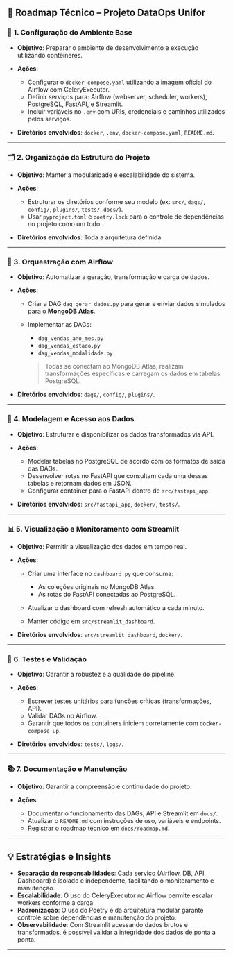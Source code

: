 
## 📌 **Roadmap Técnico – Projeto DataOps Unifor**

### 🔧 1. **Configuração do Ambiente Base**

* **Objetivo**: Preparar o ambiente de desenvolvimento e execução utilizando contêineres.
* **Ações**:

  * Configurar o `docker-compose.yaml` utilizando a imagem oficial do Airflow com CeleryExecutor.
  * Definir serviços para: Airflow (webserver, scheduler, workers), PostgreSQL, FastAPI, e Streamlit.
  * Incluir variáveis no `.env` com URIs, credenciais e caminhos utilizados pelos serviços.
* **Diretórios envolvidos**: `docker`, `.env`, `docker-compose.yaml`, `README.md`.

---

### 🗂️ 2. **Organização da Estrutura do Projeto**

* **Objetivo**: Manter a modularidade e escalabilidade do sistema.
* **Ações**:

  * Estruturar os diretórios conforme seu modelo (ex: `src/`, `dags/`, `config/`, `plugins/`, `tests/`, `docs/`).
  * Usar `pyproject.toml` e `poetry.lock` para o controle de dependências no projeto como um todo.
* **Diretórios envolvidos**: Toda a arquitetura definida.

---

### 📅 3. **Orquestração com Airflow**

* **Objetivo**: Automatizar a geração, transformação e carga de dados.
* **Ações**:

  * Criar a DAG `dag_gerar_dados.py` para gerar e enviar dados simulados para o **MongoDB Atlas**.
  * Implementar as DAGs:

    * `dag_vendas_ano_mes.py`
    * `dag_vendas_estado.py`
    * `dag_vendas_modalidade.py`

    > Todas se conectam ao MongoDB Atlas, realizam transformações específicas e carregam os dados em tabelas PostgreSQL.
* **Diretórios envolvidos**: `dags/`, `config/`, `plugins/`.

---

### 🧩 4. **Modelagem e Acesso aos Dados**

* **Objetivo**: Estruturar e disponibilizar os dados transformados via API.
* **Ações**:

  * Modelar tabelas no PostgreSQL de acordo com os formatos de saída das DAGs.
  * Desenvolver rotas no FastAPI que consultam cada uma dessas tabelas e retornam dados em JSON.
  * Configurar container para o FastAPI dentro de `src/fastapi_app`.
* **Diretórios envolvidos**: `src/fastapi_app`, `docker/`, `tests/`.

---

### 📊 5. **Visualização e Monitoramento com Streamlit**

* **Objetivo**: Permitir a visualização dos dados em tempo real.
* **Ações**:

  * Criar uma interface no `dashboard.py` que consuma:

    * As coleções originais no MongoDB Atlas.
    * As rotas do FastAPI conectadas ao PostgreSQL.
  * Atualizar o dashboard com refresh automático a cada minuto.
  * Manter código em `src/streamlit_dashboard`.
* **Diretórios envolvidos**: `src/streamlit_dashboard`, `docker/`.

---

### 🧪 6. **Testes e Validação**

* **Objetivo**: Garantir a robustez e a qualidade do pipeline.
* **Ações**:

  * Escrever testes unitários para funções críticas (transformações, API).
  * Validar DAGs no Airflow.
  * Garantir que todos os containers iniciem corretamente com `docker-compose up`.
* **Diretórios envolvidos**: `tests/`, `logs/`.

---

### 📚 7. **Documentação e Manutenção**

* **Objetivo**: Garantir a compreensão e continuidade do projeto.
* **Ações**:

  * Documentar o funcionamento das DAGs, API e Streamlit em `docs/`.
  * Atualizar o `README.md` com instruções de uso, variáveis e endpoints.
  * Registrar o roadmap técnico em `docs/roadmap.md`.

---

## 💡 Estratégias e Insights

* **Separação de responsabilidades**: Cada serviço (Airflow, DB, API, Dashboard) é isolado e independente, facilitando o monitoramento e manutenção.
* **Escalabilidade**: O uso do CeleryExecutor no Airflow permite escalar workers conforme a carga.
* **Padronização**: O uso do Poetry e da arquitetura modular garante controle sobre dependências e manutenção do projeto.
* **Observabilidade**: Com Streamlit acessando dados brutos e transformados, é possível validar a integridade dos dados de ponta a ponta.

---
